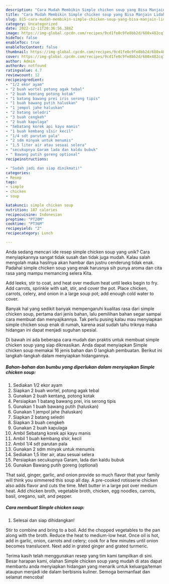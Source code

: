 ```yaml
---
description: "Cara Mudah Membikin Simple chicken soup yang Bisa Manjain Lidah"
title: "Cara Mudah Membikin Simple chicken soup yang Bisa Manjain Lidah"
slug: 815-cara-mudah-membikin-simple-chicken-soup-yang-bisa-manjain-lidah
category: Uncategorized
date: 2022-12-11T20:36:56.388Z
image: https://img-global.cpcdn.com/recipes/9cd1fe0c9fe8bb2d/680x482cq70/simple-chicken-soup-foto-resep-utama.jpg
hideToc: false
enableToc: true
enableTocContent: false
thumbnail: https://img-global.cpcdn.com/recipes/9cd1fe0c9fe8bb2d/680x482cq70/simple-chicken-soup-foto-resep-utama.jpg
cover: https://img-global.cpcdn.com/recipes/9cd1fe0c9fe8bb2d/680x482cq70/simple-chicken-soup-foto-resep-utama.jpg
author: Admin
authorAv: notfound
ratingvalue: 4.7
reviewcount: 12
recipeingredient:
- "1/2 ekor ayam"
- "2 buah wortel potong agak tebal"
- "2 buah kentang potong kotak"
- "1 batang bawang prei iris serong tipis"
- "1 buah bawang putih haluskan"
- "1 jempol jahe haluskan"
- "2 batang seledri"
- "3 buah cengkeh"
- "2 buah kapulaga"
- "Sebatang korek api kayu manis"
- "1 buah kembang sIsir kecil"
- "1/4 sdt parutan pala"
- "2 sdm minyak untuk menumis"
- "1,5 liter air atau sesuai selera"
- "secukupnya Garam lada dan kaldu bubuk"
- " Bawang putih goreng optional"
recipeinstructions:

- "Sudah jadi dan siap dinikmati!"
categories:
- Resep
tags:
- simple
- chicken
- soup

katakunci: simple chicken soup 
nutrition: 187 calories
recipecuisine: Indonesian
preptime: "PT20M"
cooktime: "PT36M"
recipeyield: "2"
recipecategory: Lunch

---
```





Anda sedang mencari ide resep simple chicken soup yang unik? Cara menyiapkannya sangat tidak susah dan tidak juga mudah. Kalau salah mengolah maka hasilnya akan hambar dan justru cenderung tidak enak. Padahal simple chicken soup yang enak harusnya sih punya aroma dan cita rasa yang mampu memancing selera Kita.





Add leeks, stir to coat, and heat over medium heat until leeks begin to fry. Add carrots, sprinkle with salt, stir, and cover the pot. Place chicken, carrots, celery, and onion in a large soup pot; add enough cold water to cover.

Banyak hal yang sedikit banyak mempengaruhi kualitas rasa dari simple chicken soup, pertama dari jenis bahan, lalu pemilihan bahan segar sampai cara membuat dan menyajikannya. Tak perlu pusing kalau mau menyiapkan simple chicken soup enak di rumah, karena asal sudah tahu triknya maka hidangan ini dapat menjadi suguhan spesial.






Di bawah ini ada beberapa cara mudah dan praktis untuk membuat simple chicken soup yang siap dikreasikan. Anda dapat menyiapkan Simple chicken soup memakai 16 jenis bahan dan 0 langkah pembuatan. Berikut ini langkah-langkah dalam menyiapkan hidangannya.

<!--inarticleads1-->

##### Bahan-bahan dan bumbu yang diperlukan dalam menyiapkan Simple chicken soup:

1. Sediakan 1/2 ekor ayam
1. Siapkan 2 buah wortel, potong agak tebal
1. Gunakan 2 buah kentang, potong kotak
1. Persiapkan 1 batang bawang prei, iris serong tipis
1. Gunakan 1 buah bawang putih (haluskan)
1. Gunakan 1 jempol jahe (haluskan)
1. Siapkan 2 batang seledri
1. Siapkan 3 buah cengkeh
1. Gunakan 2 buah kapulaga
1. Ambil Sebatang korek api kayu manis
1. Ambil 1 buah kembang sIsir, kecil
1. Ambil 1/4 sdt parutan pala
1. Gunakan 2 sdm minyak untuk menumis
1. Sediakan 1,5 liter air, atau sesuai selera
1. Persiapkan secukupnya Garam, lada dan kaldu bubuk
1. Gunakan  Bawang putih goreng (optional)


That said, ginger, garlic, and onion provide so much flavor that your family will think you simmered this soup all day. A pre-cooked rotisserie chicken also adds flavor and cuts the time. Melt butter in a large pot over medium heat. Add chicken broth, vegetable broth, chicken, egg noodles, carrots, basil, oregano, salt, and pepper. 

<!--inarticleads2-->

##### Cara membuat Simple chicken soup:


1. Selesai dan siap dihidangkan!

Stir to combine and bring to a boil. Add the chopped vegetables to the pan along with the broth. Reduce the heat to medium-low heat. Once oil is hot, add in garlic, onion, carrots and celery; cook for a few minutes until onion becomes translucent. Next add in grated ginger and grated turmeric. 

Terima kasih telah menggunakan resep yang tim kami tampilkan di sini. Besar harapan kami, olahan Simple chicken soup yang mudah di atas dapat membantu anda menyiapkan hidangan yang menarik untuk keluarga/teman ataupun menjadi ide dalam berbisnis kuliner. Semoga bermanfaat dan selamat mencoba!
